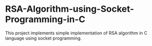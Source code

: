 # RSA-Algorithm-using-Socket-Programming-in-C
This project implements simple implementation of RSA algorithm in C language using socket programming.
